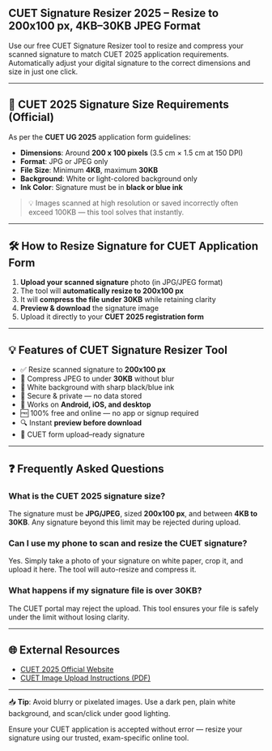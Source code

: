 ## CUET Signature Resizer 2025 – Resize to 200x100 px, 4KB–30KB JPEG Format

Use our free CUET Signature Resizer tool to resize and compress your scanned signature to match CUET 2025 application requirements. Automatically adjust your digital signature to the correct dimensions and size in just one click.

---

## 📏 CUET 2025 Signature Size Requirements (Official)

As per the **CUET UG 2025** application form guidelines:

- **Dimensions**: Around **200 x 100 pixels** (3.5 cm × 1.5 cm at 150 DPI)
- **Format**: JPG or JPEG only
- **File Size**: Minimum **4KB**, maximum **30KB**
- **Background**: White or light-colored background only
- **Ink Color**: Signature must be in **black or blue ink**

> 💡 Images scanned at high resolution or saved incorrectly often exceed 100KB — this tool solves that instantly.

---

## 🛠️ How to Resize Signature for CUET Application Form

1. **Upload your scanned signature** photo (in JPG/JPEG format)
2. The tool will **automatically resize to 200x100 px**
3. It will **compress the file under 30KB** while retaining clarity
4. **Preview & download** the signature image
5. Upload it directly to your **CUET 2025 registration form**

---

## 💡 Features of CUET Signature Resizer Tool

- ✅ Resize scanned signature to **200x100 px**
- 🧠 Compress JPEG to under **30KB** without blur
- 🧼 White background with sharp black/blue ink
- 🔐 Secure & private — no data stored
- 📱 Works on **Android, iOS, and desktop**
- 🆓 100% free and online — no app or signup required
- 🔍 Instant **preview before download**
- 🔗 CUET form upload–ready signature

---

## ❓ Frequently Asked Questions

### What is the CUET 2025 signature size?

The signature must be **JPG/JPEG**, sized **200x100 px**, and between **4KB to 30KB**. Any signature beyond this limit may be rejected during upload.

### Can I use my phone to scan and resize the CUET signature?

Yes. Simply take a photo of your signature on white paper, crop it, and upload it here. The tool will auto-resize and compress it.

### What happens if my signature file is over 30KB?

The CUET portal may reject the upload. This tool ensures your file is safely under the limit without losing clarity.

---

## 🌐 External Resources

- [CUET 2025 Official Website](https://cuet.samarth.ac.in/)
- [CUET Image Upload Instructions (PDF)](https://cuet.samarth.ac.in/index.php/app/form-fill-guidelines)

---

📥 **Tip**: Avoid blurry or pixelated images. Use a dark pen, plain white background, and scan/click under good lighting.

Ensure your CUET application is accepted without error — resize your signature using our trusted, exam-specific online tool.
